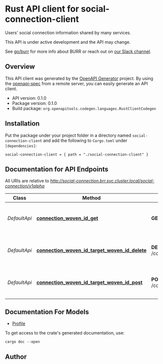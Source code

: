 # Rust API client for social-connection-client

Users' social connection information shared by many services.

This API is under active development and the API may change.

See [go/burr](http://go/burr) for more info about BURR or reach out on
[our Slack channel](http://go/burr-slack).



## Overview

This API client was generated by the [OpenAPI Generator](https://openapi-generator.tech) project.  By using the [openapi-spec](https://openapis.org) from a remote server, you can easily generate an API client.

- API version: 0.1.0
- Package version: 0.1.0
- Build package: `org.openapitools.codegen.languages.RustClientCodegen`

## Installation

Put the package under your project folder in a directory named `social-connection-client` and add the following to `Cargo.toml` under `[dependencies]`:

```
social-connection-client = { path = "./social-connection-client" }
```

## Documentation for API Endpoints

All URIs are relative to *http://social-connection.brr.svc.cluster.local/social-connection/v1alpha*

Class | Method | HTTP request | Description
------------ | ------------- | ------------- | -------------
*DefaultApi* | [**connection_woven_id_get**](docs/DefaultApi.md#connection_woven_id_get) | **GET** /connection/{wovenId} | Returns a profile list of connected persons.
*DefaultApi* | [**connection_woven_id_target_woven_id_delete**](docs/DefaultApi.md#connection_woven_id_target_woven_id_delete) | **DELETE** /connection/{wovenId}/{targetWovenId} | Remove a mutual connection between persons.
*DefaultApi* | [**connection_woven_id_target_woven_id_post**](docs/DefaultApi.md#connection_woven_id_target_woven_id_post) | **POST** /connection/{wovenId}/{targetWovenId} | Create a mutual connection between persons.


## Documentation For Models

 - [Profile](docs/Profile.md)


To get access to the crate's generated documentation, use:

```
cargo doc --open
```

## Author



